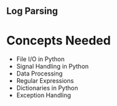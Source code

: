 ## Log Parsing
# Concepts Needed
* File I/O in Python
* Signal Handling in Python
* Data Processing
* Regular Expressions
* Dictionaries in Python
* Exception Handling
